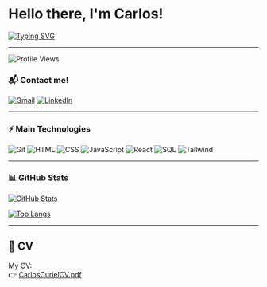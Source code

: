 # Hello there, I'm Carlos!
[![Typing SVG](https://readme-typing-svg.herokuapp.com?font=Fira+Code&weight=600&pause=1000&color=009FF7&width=435&lines=Web+Developer+in+progress+%F0%9F%9A%80+)](https://git.io/typing-svg)

---

![Profile Views](https://komarev.com/ghpvc/?username=authorGG&label=Profile%20views&color=0e75b6&style=flat)

### 📬 Contact me!
[![Gmail](https://img.shields.io/badge/Gmail-D14836?style=for-the-badge&logo=gmail&logoColor=white)](mailto:ccurielramos@gmail.com)
[![LinkedIn](https://img.shields.io/badge/LinkedIn-blue?style=for-the-badge&logo=linkedin&logoColor=white)](https://www.linkedin.com/in/carlos-curiel-66bb1b105)

---

### ⚡ Main Technologies
![Git](https://img.shields.io/badge/-Git-black?style=for-the-badge&logo=git)
![HTML](https://img.shields.io/badge/-HTML5-E34F26?style=for-the-badge&logo=html5&logoColor=white)
![CSS](https://img.shields.io/badge/-CSS3-1572B6?style=for-the-badge&logo=css3)
![JavaScript](https://img.shields.io/badge/-JavaScript-F7DF1E?style=for-the-badge&logo=javascript&logoColor=black)
![React](https://img.shields.io/badge/-React-61DAFB?style=for-the-badge&logo=react)
![SQL](https://img.shields.io/badge/-SQL-4479A1?style=for-the-badge&logo=mysql&logoColor=white)
![Tailwind](https://img.shields.io/badge/-Tailwind%20CSS-06B6D4?style=for-the-badge&logo=tailwindcss&logoColor=white)

---

### 📊 GitHub Stats
[![GitHub Stats](https://github-readme-stats.vercel.app/api?username=AuthorGG&show_icons=true&theme=radical)](https://github.com/AuthorGG)

[![Top Langs](https://github-readme-stats.vercel.app/api/top-langs/?username=AuthorGG&layout=compact&theme=radical)](https://github.com/AuthorGG)

---
## 📄 CV
My CV:  
👉 [CarlosCurielCV.pdf](./carlos_curiel_webdev_eng_esp.pdf)
